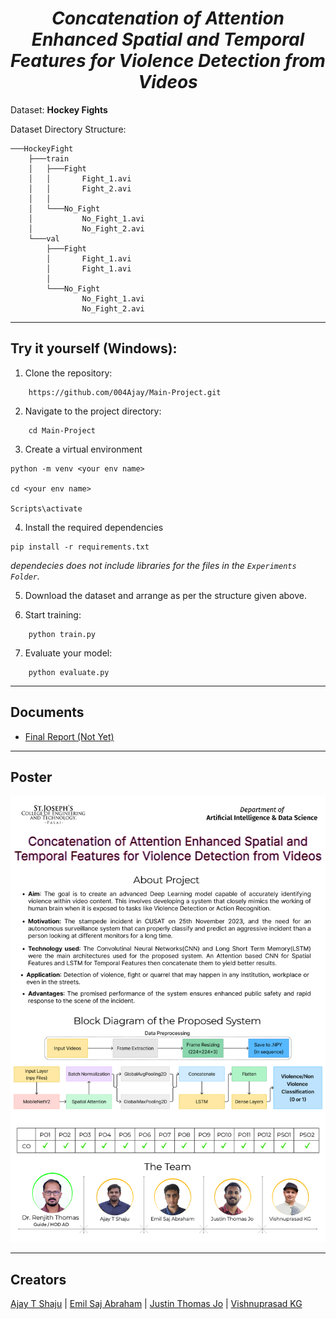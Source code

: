 <b><h1 align="center"> *Concatenation of Attention Enhanced Spatial and Temporal Features for Violence Detection from Videos* </h1></b>

Dataset: **Hockey Fights**

Dataset Directory Structure:

```
───HockeyFight
    ├───train
    │   ├───Fight
    │   │       Fight_1.avi
    │   │       Fight_2.avi
    │   │
    │   └───No_Fight
    │           No_Fight_1.avi
    │           No_Fight_2.avi
    └───val
        ├───Fight
        │       Fight_1.avi
        │       Fight_1.avi
        │
        └───No_Fight
                No_Fight_1.avi
                No_Fight_2.avi
```

---

## Try it yourself (Windows):

1. Clone the repository:

```
    https://github.com/004Ajay/Main-Project.git
```

2. Navigate to the project directory:

```
    cd Main-Project
```

3. Create a virtual environment

```
python -m venv <your env name>

cd <your env name>

Scripts\activate
```

4. Install the required dependencies

```
pip install -r requirements.txt
```
_dependecies does not include libraries for the files in the `Experiments Folder`._

5. Download the dataset and arrange as per the structure given above.

6. Start training:

```
    python train.py
```

7. Evaluate your model:

```
    python evaluate.py
```

---

## Documents

* [Final Report (Not Yet)](https://github.com/004Ajay/Main-Project/blob/main/Docs/Phase%201%20Project%20Report.pdf)


---

## Poster

![Poster](Poster.png)

---

## Creators

[Ajay T Shaju](https://github.com/004Ajay) | [Emil Saj Abraham](https://github.com/Emilsabrhm) | [Justin Thomas Jo](https://github.com/Juz-Tom-J) | [Vishnuprasad KG](https://github.com/VISHNUPRASAD-K-G)